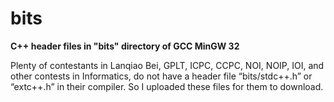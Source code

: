 # bits

**C++ header files in "bits" directory of GCC MinGW 32**

Plenty of contestants in Lanqiao Bei, GPLT, ICPC, CCPC, NOI, NOIP, IOI, and other contests in Informatics, do not have a header file “bits/stdc++.h” or “extc++.h” in their compiler. So I uploaded these files for them to download.
